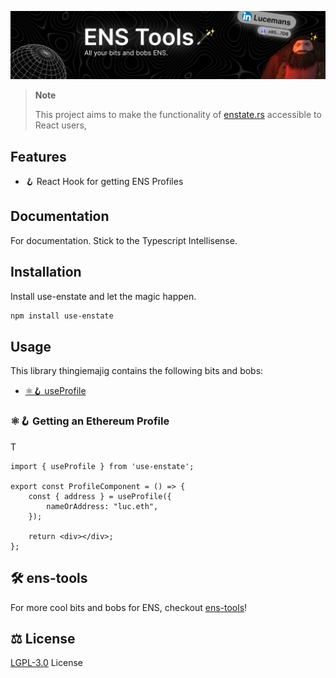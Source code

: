 [![use-enstate](https://raw.githubusercontent.com/v3xlabs/ens-tools/master/.github/banner1.png)](https://www.npmjs.com/package/ens-tools)

> **Note**
>
> This project aims to make the functionality of [enstate.rs](https://github.com/v3xlabs/enstate) accessible to React users,<br />

## Features

-   🪝 React Hook for getting ENS Profiles

## Documentation

For documentation. Stick to the Typescript Intellisense.

## Installation

Install use-enstate and let the magic happen.

```bash
npm install use-enstate
```

## Usage

This library thingiemajig contains the following bits and bobs:

-   [⚛️🪝 useProfile](##%EF%B8%8F-getting-an-ethereum-profile)

### ⚛️🪝 Getting an Ethereum Profile

T

```tsx
import { useProfile } from 'use-enstate';

export const ProfileComponent = () => {
    const { address } = useProfile({
        nameOrAddress: "luc.eth",
    });

    return <div></div>;
};
```

## 🛠️ ens-tools

For more cool bits and bobs for ENS, checkout [ens-tools](https://github.com/v3xlabs/ens-tools)!

## ⚖️ License

[LGPL-3.0](/LICENSE) License